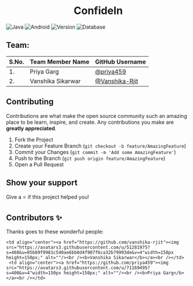 # <div align="center">ConfideIn</div>

![Java](https://img.shields.io/badge/language-Java-blue?style=for-the-badge)
![Android](https://img.shields.io/badge/SDK-Android-green?style=for-the-badge)
![Version](https://img.shields.io/badge/SDK--Version-4.1-red?style=for-the-badge)
![Database](https://img.shields.io/badge/database-Firestore-blue?style=for-the-badge)


## Team:


| S.No. | Team Member Name | GitHub Username |
| --------------- | --------------- |  --------------- |
| 1. | Priya Garg |   [@priya459](https://github.com/priya459) |
| 2. | Vanshika Sikarwar| [@Vanshika-Rjit](https://github.com/vanshika-rjit)  

## Contributing

Contributions are what make the open source community such an amazing place to be learn, inspire, and create. Any contributions you make are **greatly appreciated**.

1. Fork the Project
2. Create your Feature Branch (`git checkout -b feature/AmazingFeature`)
3. Commit your Changes (`git commit -m 'Add some AmazingFeature'`)
4. Push to the Branch (`git push origin feature/AmazingFeature`)
5. Open a Pull Request



## Show your support

Give a ⭐️ if this project helped you!



## Contributors ✨

Thanks goes to these wonderful people:

<!-- ALL-CONTRIBUTORS-LIST:START - Do not remove or modify this section -->
<!-- prettier-ignore-start -->
<!-- markdownlint-disable -->
<table>
  <tr>
    
    <td align="center"><a href="https://github.com/vanshika-rjit"><img src="https://avatars3.githubusercontent.com/u/51281975?s=460&u=05b89f9981c540ae6bb0d4f907f6ca32b79993de&v=4"width=150px height=150px;" alt=""/><br /><b>Vanshika Sikarwar</b></a><br /></td>
     <td align="center"><a href="https://github.com/priya459"><img src="https://avatars3.githubusercontent.com/u/71169495?s=400&v=4"width=150px height=150px;" alt=""/><br /><b>Priya Garg</b></a><br /></td>
 
  </tr>
</table>
